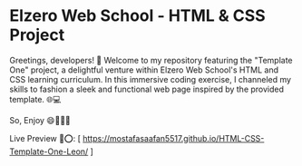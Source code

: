# Elzero Web School - HTML & CSS Project

Greetings, developers! 👋 Welcome to my repository featuring the "Template One" project, a delightful venture within Elzero Web School's HTML and CSS learning curriculum. In this immersive coding exercise, I channeled my skills to fashion a sleek and functional web page inspired by the provided template. 🌐💻

So, Enjoy 😄🎉👩‍💻


Live Preview 🔗⭕: [ https://mostafasaafan5517.github.io/HTML-CSS-Template-One-Leon/ ]
